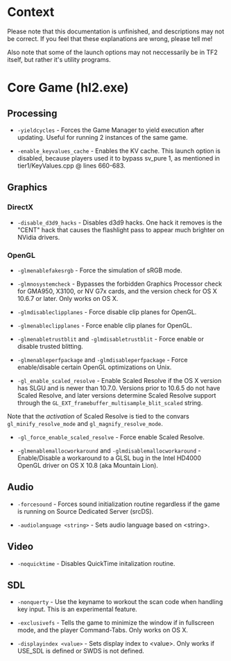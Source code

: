 # Context

Please note that this documentation is unfinished, and descriptions may not be correct. If you feel that these explanations are wrong, please tell me!

Also note that some of the launch options may not neccessarily be in TF2 itself, but rather it's utility programs.

# Core Game (hl2.exe)

## Processing

* `-yieldcycles` - Forces the Game Manager to yield execution after updating. Useful for running 2 instances of the same game.

* `-enable_keyvalues_cache` - Enables the KV cache. This launch option is disabled, because players used it to bypass sv_pure 1, as mentioned in tier1/KeyValues.cpp @ lines 660-683.

## Graphics

### DirectX

* `-disable_d3d9_hacks` - Disables d3d9 hacks. One hack it removes is the "CENT" hack that causes the flashlight pass to appear much brighter on NVidia drivers.

### OpenGL

* `-glmenablefakesrgb` - Force the simulation of sRGB mode.

* `-glmnosystemcheck` - Bypasses the forbidden Graphics Processor check for GMA950, X3100, or NV G7x cards, and the version check for OS X 10.6.7 or later. Only works on OS X.

* `-glmdisableclipplanes` - Force disable clip planes for OpenGL.

* `-glmenableclipplanes` - Force enable clip planes for OpenGL.

* `-glmenabletrustblit` and `-glmdisabletrustblit` - Force enable or disable trusted blitting.

* `-glmenableperfpackage` and `-glmdisableperfpackage` - Force enable/disable certain OpenGL optimizations on Unix.

* `-gl_enable_scaled_resolve` - Enable Scaled Resolve if the OS X version has SLGU and is newer than 10.7.0. Versions prior to 10.6.5 do not have Scaled Resolve, and later versions determine Scaled Resolve support through the `GL_EXT_framebuffer_multisample_blit_scaled` string.

Note that the *activation* of Scaled Resolve is tied to the convars `gl_minify_resolve_mode` and `gl_magnify_resolve_mode`.

* `-gl_force_enable_scaled_resolve` - Force enable Scaled Resolve.

* `-glmenablemallocworkaround` and `-glmdisablemallocworkaround` - Enable/Disable a workaround to a GLSL bug in the Intel HD4000 OpenGL driver on OS X 10.8 (aka Mountain Lion).

## Audio

* `-forcesound` - Forces sound initialization routine regardless if the game is running on Source Dedicated Server (srcDS).

* `-audiolanguage <string>` - Sets audio language based on \<string\>.

## Video

* `-noquicktime` - Disables QuickTime initalization routine.

## SDL

* `-nonquerty` - Use the keyname to workout the scan code when handling key input. This is an experimental feature.

* `-exclusivefs` - Tells the game to minimize the window if in fullscreen mode, and the player Command-Tabs. Only works on OS X.

* `-displayindex <value>` - Sets display index to \<value\>. Only works if USE_SDL is defined or SWDS is not defined.